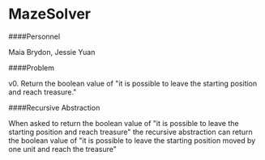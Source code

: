 # MazeSolver

####Personnel

Maia Brydon, Jessie Yuan

####Problem

v0. Return the boolean value of "it is possible to leave the starting position and reach treasure."

####Recursive Abstraction

When asked to 
  return the boolean value of "it is possible to leave the starting position and reach treasure"
the recursive abstraction can 
  return the boolean value of "it is possible to leave the starting position moved by one unit and reach the treasure"
